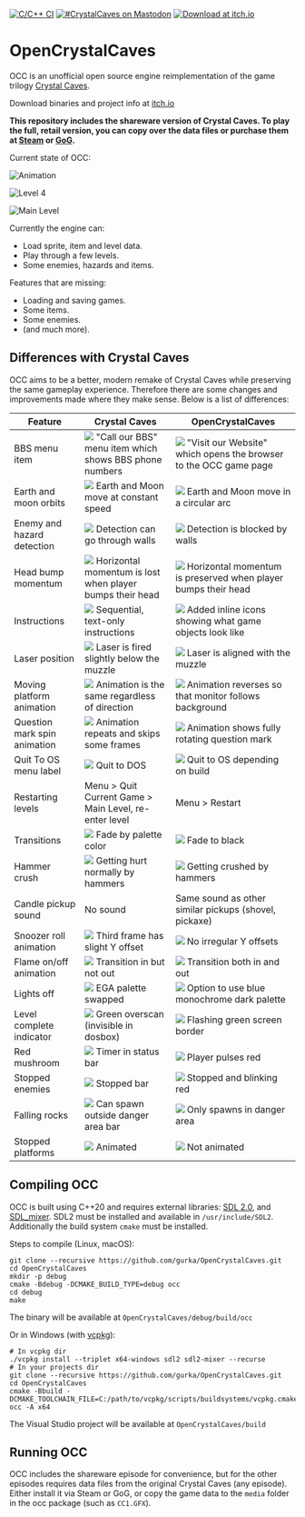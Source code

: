 [![C/C++ CI](https://github.com/gurka/OpenCrystalCaves/actions/workflows/cpp.yml/badge.svg)](https://github.com/gurka/OpenCrystalCaves/actions/workflows/cpp.yml)
[![#CrystalCaves on Mastodon](https://img.shields.io/badge/-%23CrystalCaves-%23303030?logo=mastodon)](https://mastodon.gamedev.place/tags/CrystalCaves)
[![Download at itch.io](https://img.shields.io/badge/-Downloads-%23303030?logo=itchdotio)](https://congusbongus.itch.io/opencrystalcaves)

# OpenCrystalCaves

OCC is an unofficial open source engine reimplementation of the game trilogy [Crystal Caves](https://en.wikipedia.org/wiki/Crystal_Caves).

Download binaries and project info at [itch.io](https://congusbongus.itch.io/opencrystalcaves)

**This repository includes the shareware version of Crystal Caves. To play the full, retail version, you can copy over the data files or purchase them at [Steam](http://store.steampowered.com/app/358260/Crystal_Caves/) or [GoG](https://www.gog.com/game/crystal_caves).**

Current state of OCC:

![Animation](/screenshots/animation.gif?raw=true "Animation")

![Level 4](/screenshots/screenshot2.png?raw=true "Level 4")

![Main Level](/screenshots/screenshot3.png?raw=true "Main Level")

Currently the engine can:

- Load sprite, item and level data.
- Play through a few levels.
- Some enemies, hazards and items.

Features that are missing:

- Loading and saving games.
- Some items.
- Some enemies.
- (and much more).

## Differences with Crystal Caves

OCC aims to be a better, modern remake of Crystal Caves while preserving the same gameplay experience. Therefore there are some changes and improvements made where they make sense. Below is a list of differences:

| Feature                      | Crystal Caves                                                                                       | OpenCrystalCaves                                                                                          |
| ---------------------------- | --------------------------------------------------------------------------------------------------- | --------------------------------------------------------------------------------------------------------- |
| BBS menu item                | ![](/screenshots/bbs_cc.png) "Call our BBS" menu item which shows BBS phone numbers                 | ![](/screenshots/bbs_occ.png) "Visit our Website" which opens the browser to the OCC game page            |
| Earth and moon orbits        | ![](/screenshots/earthmoon_cc.gif?raw=true) Earth and Moon move at constant speed                   | ![](/screenshots/earthmoon_occ.gif?raw=true) Earth and Moon move in a circular arc                        |
| Enemy and hazard detection   | ![](/screenshots/web_cc.gif?raw=true) Detection can go through walls                                | ![](/screenshots/web_occ.gif?raw=true) Detection is blocked by walls                                      |
| Head bump momentum           | ![](/screenshots/headbump_cc.gif?raw=true) Horizontal momentum is lost when player bumps their head | ![](/screenshots/headbump_occ.gif?raw=true) Horizontal momentum is preserved when player bumps their head |
| Instructions                 | ![](/screenshots/instructions_cc.png) Sequential, text-only instructions                            | ![](/screenshots/instructions_occ.png) Added inline icons showing what game objects look like             |
| Laser position               | ![](/screenshots/laser_cc.gif?raw=true) Laser is fired slightly below the muzzle                    | ![](/screenshots/laser_occ.gif?raw=true) Laser is aligned with the muzzle                                 |
| Moving platform animation    | ![](/screenshots/movingplatform_cc.gif?raw=true) Animation is the same regardless of direction      | ![](/screenshots/movingplatform_occ.gif?raw=true) Animation reverses so that monitor follows background   |
| Question mark spin animation | ![](/screenshots/question_cc.gif?raw=true) Animation repeats and skips some frames                  | ![](/screenshots/question_occ.gif?raw=true) Animation shows fully rotating question mark                  |
| Quit To OS menu label        | ![](/screenshots/quitto_cc.png) Quit to DOS                                                         | ![](/screenshots/quitto_occ.png) Quit to OS depending on build                                            |
| Restarting levels            | Menu > Quit Current Game > Main Level, re-enter level                                               | Menu > Restart                                                                                            |
| Transitions                  | ![](/screenshots/transition_cc.gif?raw=true) Fade by palette color                                  | ![](/screenshots/transition_occ.gif?raw=true) Fade to black                                               |
| Hammer crush                 | ![](/screenshots/crush_cc.gif?raw=true) Getting hurt normally by hammers                            | ![](/screenshots/crush_occ.gif?raw=true) Getting crushed by hammers                                       |
| Candle pickup sound          | No sound                                                                                            | Same sound as other similar pickups (shovel, pickaxe)                                                     |
| Snoozer roll animation       | ![](/screenshots/roll_cc.gif?raw=true) Third frame has slight Y offset                              | ![](/screenshots/roll_occ.gif?raw=true) No irregular Y offsets                                            |
| Flame on/off animation       | ![](/screenshots/flame_cc.gif?raw=true) Transition in but not out                                   | ![](/screenshots/flame_occ.gif?raw=true) Transition both in and out                                       |
| Lights off                   | ![](/screenshots/dark_cc.png?raw=true) EGA palette swapped                                          | ![](/screenshots/dark_occ.png?raw=true) Option to use blue monochrome dark palette                        |
| Level complete indicator     | ![](/screenshots/complete_cc.gif?raw=true) Green overscan (invisible in dosbox)                     | ![](/screenshots/complete_occ.gif?raw=true) Flashing green screen border                                  |
| Red mushroom                 | ![](/screenshots/tough_cc.gif?raw=true) Timer in status bar                                         | ![](/screenshots/tough_occ.gif?raw=true) Player pulses red                                                |
| Stopped enemies              | ![](/screenshots/stop_cc.gif?raw=true) Stopped bar                                                  | ![](/screenshots/stop_occ.gif?raw=true) Stopped and blinking red                                          |
| Falling rocks                | ![](/screenshots/rock_cc.gif?raw=true) Can spawn outside danger area bar                            | ![](/screenshots/rock_occ.png) Only spawns in danger area                                                 |
| Stopped platforms            | ![](/screenshots/stopped_platform_cc.gif?raw=true) Animated                                         | ![](/screenshots/stopped_platform_occ.gif?raw=true) Not animated                                          |

## Compiling OCC

OCC is built using C++20 and requires external libraries: [SDL 2.0](https://www.libsdl.org/), and [SDL_mixer](https://www.libsdl.org/projects/old/SDL_mixer/). SDL2 must be installed and available in `/usr/include/SDL2`. Additionally the build system `cmake` must be installed.

Steps to compile (Linux, macOS):

```
git clone --recursive https://github.com/gurka/OpenCrystalCaves.git
cd OpenCrystalCaves
mkdir -p debug
cmake -Bdebug -DCMAKE_BUILD_TYPE=debug occ
cd debug
make
```

The binary will be available at `OpenCrystalCaves/debug/build/occ`

Or in Windows (with [vcpkg](https://vcpkg.io)):

```
# In vcpkg dir
./vcpkg install --triplet x64-windows sdl2 sdl2-mixer --recurse
# In your projects dir
git clone --recursive https://github.com/gurka/OpenCrystalCaves.git
cd OpenCrystalCaves
cmake -Bbuild -DCMAKE_TOOLCHAIN_FILE=C:/path/to/vcpkg/scripts/buildsystems/vcpkg.cmake occ -A x64
```

The Visual Studio project will be available at `OpenCrystalCaves/build`

## Running OCC

OCC includes the shareware episode for convenience, but for the other episodes requires data files from the original Crystal Caves (any episode). Either install it via Steam or GoG, or copy the game data to the `media` folder in the occ package (such as `CC1.GFX`).
